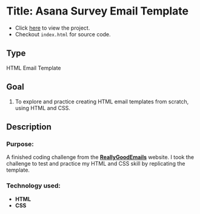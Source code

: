 # Title: Asana Survey Email Template
* Click [here](https://mercado-joshua.github.io/asana-email-template/) to view the project.
* Checkout `index.html` for source code.

## Type
HTML Email Template

## Goal
1. To explore and practice creating HTML email templates from scratch, using HTML and CSS.

## Description
### Purpose:
A finished coding challenge from the **[ReallyGoodEmails](https://reallygoodemails.com/emails/are-you-feeling-the-top-3-remote-work-challenges)** website.
I took the challenge to test and practice my HTML and CSS skill by replicating the template.

### Technology used:
* **HTML**
* **CSS**




